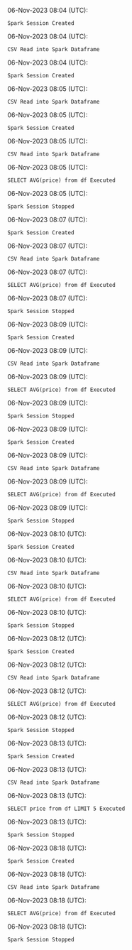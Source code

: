 06-Nov-2023 08:04 (UTC):
```console
Spark Session Created
```


06-Nov-2023 08:04 (UTC):
```console
CSV Read into Spark Dataframe
```


06-Nov-2023 08:04 (UTC):
```console
Spark Session Created
```


06-Nov-2023 08:05 (UTC):
```console
CSV Read into Spark Dataframe
```


06-Nov-2023 08:05 (UTC):
```console
Spark Session Created
```


06-Nov-2023 08:05 (UTC):
```console
CSV Read into Spark Dataframe
```


06-Nov-2023 08:05 (UTC):
```console
SELECT AVG(price) from df Executed
```


06-Nov-2023 08:05 (UTC):
```console
Spark Session Stopped
```


06-Nov-2023 08:07 (UTC):
```console
Spark Session Created
```


06-Nov-2023 08:07 (UTC):
```console
CSV Read into Spark Dataframe
```


06-Nov-2023 08:07 (UTC):
```console
SELECT AVG(price) from df Executed
```


06-Nov-2023 08:07 (UTC):
```console
Spark Session Stopped
```


06-Nov-2023 08:09 (UTC):
```console
Spark Session Created
```


06-Nov-2023 08:09 (UTC):
```console
CSV Read into Spark Dataframe
```


06-Nov-2023 08:09 (UTC):
```console
SELECT AVG(price) from df Executed
```


06-Nov-2023 08:09 (UTC):
```console
Spark Session Stopped
```


06-Nov-2023 08:09 (UTC):
```console
Spark Session Created
```


06-Nov-2023 08:09 (UTC):
```console
CSV Read into Spark Dataframe
```


06-Nov-2023 08:09 (UTC):
```console
SELECT AVG(price) from df Executed
```


06-Nov-2023 08:09 (UTC):
```console
Spark Session Stopped
```


06-Nov-2023 08:10 (UTC):
```console
Spark Session Created
```


06-Nov-2023 08:10 (UTC):
```console
CSV Read into Spark Dataframe
```


06-Nov-2023 08:10 (UTC):
```console
SELECT AVG(price) from df Executed
```


06-Nov-2023 08:10 (UTC):
```console
Spark Session Stopped
```


06-Nov-2023 08:12 (UTC):
```console
Spark Session Created
```


06-Nov-2023 08:12 (UTC):
```console
CSV Read into Spark Dataframe
```


06-Nov-2023 08:12 (UTC):
```console
SELECT AVG(price) from df Executed
```


06-Nov-2023 08:12 (UTC):
```console
Spark Session Stopped
```


06-Nov-2023 08:13 (UTC):
```console
Spark Session Created
```


06-Nov-2023 08:13 (UTC):
```console
CSV Read into Spark Dataframe
```


06-Nov-2023 08:13 (UTC):
```console
SELECT price from df LIMIT 5 Executed
```


06-Nov-2023 08:13 (UTC):
```console
Spark Session Stopped
```


06-Nov-2023 08:18 (UTC):
```console
Spark Session Created
```


06-Nov-2023 08:18 (UTC):
```console
CSV Read into Spark Dataframe
```


06-Nov-2023 08:18 (UTC):
```console
SELECT AVG(price) from df Executed
```


06-Nov-2023 08:18 (UTC):
```console
Spark Session Stopped
```


